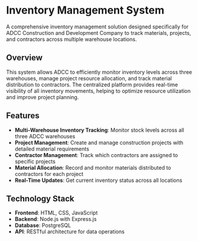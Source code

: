 # Inventory Management System

A comprehensive inventory management solution designed specifically for ADCC Construction and Development Company to track materials, projects, and contractors across multiple warehouse locations.

## Overview

This system allows ADCC to efficiently monitor inventory levels across three warehouses, manage project resource allocation, and track material distribution to contractors. The centralized platform provides real-time visibility of all inventory movements, helping to optimize resource utilization and improve project planning.

## Features

- **Multi-Warehouse Inventory Tracking**: Monitor stock levels across all three ADCC warehouses
- **Project Management**: Create and manage construction projects with detailed material requirements
- **Contractor Management**: Track which contractors are assigned to specific projects
- **Material Allocation**: Record and monitor materials distributed to contractors for each project
- **Real-Time Updates**: Get current inventory status across all locations

## Technology Stack

- **Frontend**: HTML, CSS, JavaScript
- **Backend**: Node.js with Express.js
- **Database**: PostgreSQL
- **API**: RESTful architecture for data operations
